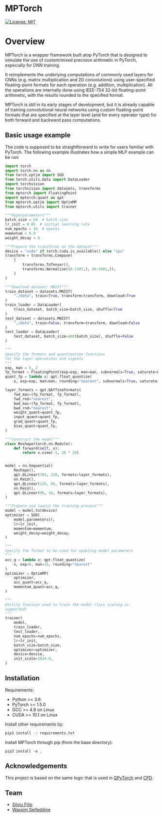 # MPTorch
[![License: MIT](https://img.shields.io/badge/License-MIT-yellow.svg)](https://opensource.org/licenses/MIT)

# Overview
MPTorch is a wrapper framework built atop PyTorch that is designed to simulate the use of custom/mixed precision arithmetic in PyTorch, especially for DNN training.

It reimplements the underlying computations of commonly used layers for CNNs (e.g. matrix multiplication and 2D convolutions) using user-specified floating-point 
formats for each operation (e.g. addition, multiplication). All the operations are internally done using IEEE-754 32-bit floating-point arithmetic, with the results rounded to the specified format.

MPTorch is still in its early stages of development, but it is already capable of training convolutional neural networks using custom floating-point formats that are specified at the layer level (and for every operator type) for both forward and backward pass computations.

## Basic usage example
The code is supposed to be straightforward to write for users familiar with PyTorch. The following example illustrates how a simple MLP example can be run:

```python
import torch
import torch.nn as nn
from torch.optim import SGD
from torch.utils.data import DataLoader
import torchvision
from torchvision import datasets, transforms
from mptorch import FloatingPoint
import mptorch.quant as qpt
from mptorch.optim import OptimMP
from mptorch.utils import trainer

"""Hyperparameters"""
batch_size = 64  # batch size
lr_init = 0.05  # initial learning rate
num_epochs = 10  # epochs
momentum = 0.9
weight_decay = 0

"""Prepare the transforms on the dataset"""
device = "cuda" if torch.cuda.is_available() else "cpu"
transform = transforms.Compose(
    [
        transforms.ToTensor(),
        transforms.Normalize((0.1307,), (0.3081,)),
    ]
)

"""download dataset: MNIST"""
train_dataset = datasets.MNIST(
    "./data", train=True, transform=transform, download=True
)
train_loader = DataLoader(
    train_dataset, batch_size=batch_size, shuffle=True
)
test_dataset = datasets.MNIST(
    "./data", train=False, transform=transform, download=False
)
test_loader = DataLoader(
    test_dataset, batch_size=int(batch_size), shuffle=False
)

"""
Specify the formats and quantization functions 
for the layer operations and signals
"""
exp, man = 5, 2
fp_format = FloatingPoint(exp=exp, man=man, subnormals=True, saturate=False)
quant_fp = lambda x: qpt.float_quantize(
    x, exp=exp, man=man, rounding="nearest", subnormals=True, saturate=False)

layer_formats = qpt.QAffineFormats(
    fwd_mac=(fp_format, fp_format),
    fwd_rnd="nearest",
    bwd_mac=(fp_format, fp_format),
    bwd_rnd="nearest",
    weight_quant=quant_fp,
    input_quant=quant_fp,
    grad_quant=quant_fp,
    bias_quant=quant_fp,
)

"""Construct the model"""
class Reshape(torch.nn.Module):
    def forward(self, x):
        return x.view(-1, 28 * 28)


model = nn.Sequential(
    Reshape(),
    qpt.QLinear(784, 128, formats=layer_formats),
    nn.ReLU(),
    qpt.QLinear(128, 96, formats=layer_formats),
    nn.ReLU(),
    qpt.QLinear(96, 10, formats=layer_formats),
)

"""Prepare and launch the training process"""
model = model.to(device)
optimizer = SGD(
    model.parameters(), 
    lr=lr_init, 
    momentum=momentum, 
    weight_decay=weight_decay,
)

"""
Specify the format to be used for updating model parameters
"""
acc_q = lambda x: qpt.float_quantize(
    x, exp=8, man=15, rounding="nearest"
)
optimizer = OptimMP(
    optimizer,
    acc_quant=acc_q,
    momentum_quant=acc_q,
)

"""
Utility function used to train the model (loss scaling is
supported)
"""
trainer(
    model,
    train_loader,
    test_loader,
    num_epochs=num_epochs,
    lr=lr_init,
    batch_size=batch_size,
    optimizer=optimizer,
    device=device,
    init_scale=1024.0,
)

```

## Installation

Requirements:

- Python >= 3.6
- PyTorch >= 1.5.0
- GCC >= 4.9 on Linux
- CUDA >= 10.1 on Linux

Install other requirements by:
```bash
pip3 install -r requirements.txt
```

Install MPTorch through pip (from the base directory):
```
pip3 install -e .
```

## Acknowledgements
This project is based on the same logic that is used
in [QPyTorch](https://github.com/Tiiiger/QPyTorch) and [CPD](https://github.com/drcut/CPD).

## Team
- [Silviu Filip](https://people.irisa.fr/Silviu-Ioan.Filip/)
- [Wassim Seifeddine](https://wassimseifeddine.com/)